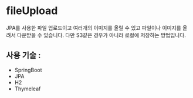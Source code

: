 # fileUpload

JPA를 사용한 파일 업로드이고 여러개의 이미지를 올릴 수 있고 파일이나 이미지를 올려서 다운받을 수 있습니다.
다만 S3같은 경우가 아니라 로컬에 저장하는 방법입니다.

## 사용 기술 :
- SpringBoot <br/>
- JPA <br/>
- H2 <br/>
- Thymeleaf
